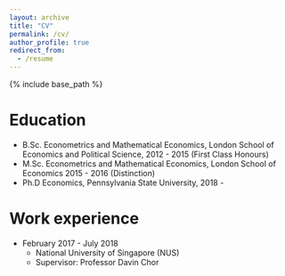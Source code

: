 ```yaml
---
layout: archive
title: "CV"
permalink: /cv/
author_profile: true
redirect_from:
  - /resume
---
```


{% include base_path %}

Education
======
* B.Sc. Econometrics and Mathematical Economics, London School of Economics and Political Science, 2012 - 2015 (First Class Honours)
* M.Sc. Econometrics and Mathematical Economics, London School of Economics 2015 - 2016 (Distinction)
* Ph.D Economics, Pennsylvania State University, 2018 -

Work experience
======
* February 2017 - July 2018
  * National University of Singapore (NUS)
  * Supervisor: Professor Davin Chor

